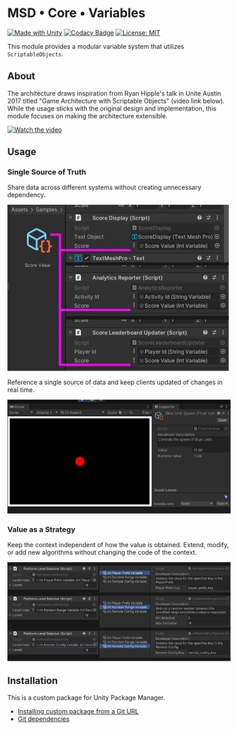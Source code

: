 # MSD • Core • Variables

[![Made with Unity](https://img.shields.io/badge/Made%20with-Unity-57b9d3.svg?style=flat&logo=unity)](https://unity3d.com)
[![Codacy Badge](https://app.codacy.com/project/badge/Grade/618166d224934d9d92b65f6fe0d8d883)](https://app.codacy.com/gh/marcisd/com.marcisd.core.variables/dashboard?utm_source=gh&utm_medium=referral&utm_content=&utm_campaign=Badge_grade)
[![License: MIT](https://img.shields.io/badge/License-MIT-yellow.svg)](https://opensource.org/licenses/MIT)

This module provides a modular variable system that utilizes `ScriptableObjects`.

## About

The architecture draws inspiration from Ryan Hipple's talk in Unite Austin 2017 titled "Game Architecture with Scriptable Objects" (video link below). While the usage sticks with the original design and implementation, this module focuses on making the architecture extensible. 

[![Watch the video](https://img.youtube.com/vi/raQ3iHhE_Kk/hqdefault.jpg)](https://youtu.be/raQ3iHhE_Kk?t=926)

## Usage

### Single Source of Truth

Share data across different systems without creating unnecessary dependency.

![Figure 1A](.readmesrc/1A.jpg)

Reference a single source of data and keep clients updated of changes in real time.

![Figure 1B](.readmesrc/1B_60fps.gif)

### Value as a Strategy

Keep the context independent of how the value is obtained. Extend, modify, or add new algorithms without changing the code of the context. 

![Figure 2](.readmesrc/2.jpg)

## Installation

This is a custom package for Unity Package Manager.

* [Installing custom package from a Git URL](https://docs.unity3d.com/Manual/upm-ui-giturl.html)
* [Git dependencies](https://docs.unity3d.com/Manual/upm-git.html)
